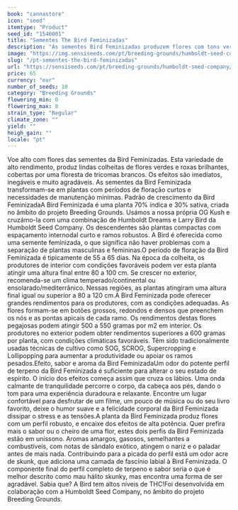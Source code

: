 ```yaml
---
book: "cannastore"
icon: "seed"
itemtype: "Product"
seed_id: "1540001"
title: "Sementes The Bird Feminizadas"
description: "As sementes Bird Feminizadas produzem flores com tons verdes e roxos brilhantes. Esta planta 70% índica e 30% sativa, termina com um perfil de gás e skunk."
image: "https://img.sensiseeds.com/pt/breeding-grounds/humboldt-seed-company/the-bird-feminizada-image.png"
slug: "/pt-sementes-the-bird-feminizadas"
url: "https://sensiseeds.com/pt/breeding-grounds/humboldt-seed-company/the-bird-feminizada?a_aid=cannastore"
price: 65
currency: "eur"
number_of_seeds: 10
category: "Breeding Grounds"
flowering_min: 0
flowering_max: 0
strain_type: "Regular"
climate_zone: ""
yield: ""
heigh_gain: ""
locale: "pt"
---
```

Voe alto com flores das sementes da Bird Feminizadas. Esta variedade de alto rendimento, produz lindas colheitas de flores verdes e roxas brilhantes, cobertas por uma floresta de tricomas brancos. Os efeitos são imediatos, inegáveis e muito agradáveis. As sementes da Bird Feminizada transformam-se em plantas com períodos de floração curtos e necessidades de manutenção mínimas. Padrão de crescimento da Bird FeminizadaA Bird Feminizada é uma planta 70% índica e 30% sativa, criada no âmbito do projeto Breeding Grounds. Usámos a nossa própria OG Kush e cruzámo-la com uma combinação de Humboldt Dreams e Larry Bird da Humboldt Seed Company. Os descendentes são plantas compactas com espaçamento internodal curto e ramos robustos. A Bird é oferecida como uma semente feminizada, o que significa não haver problemas com a separação de plantas masculinas e femininas.O período de floração da Bird Feminizada é tipicamente de 55 a 65 dias. Na época da colheita, os produtores de interior com condições favoráveis podem ver esta planta atingir uma altura final entre 80 a 100 cm. Se crescer no exterior, recomenda-se um clima temperado/continental ou ensolarado/mediterrânico. Nessas regiões, as plantas atingiram uma altura final igual ou superior a 80 a 120 cm.A Bird Feminizada pode oferecer grandes rendimentos para os produtores, com as condições adequadas. As flores formam-se em botões grossos, redondos e densos que preenchem os nós e as pontas apicais de cada ramo. Os rendimentos destas flores pegajosas podem atingir 500 a 550 gramas por m2 em interior. Os produtores no exterior podem obter rendimentos superiores a 600 gramas por planta, com condições climáticas favoráveis. Têm sido tradicionalmente usadas técnicas de cultivo como SOG, SCROG, Supercropping e Lollipopping para aumentar a produtividade ou apoiar os ramos pesados.Efeito, sabor e aroma da Bird FeminizadaUm odor do potente perfil de terpeno da Bird Feminizada é suficiente para alterar o seu estado de espírito. O início dos efeitos começa assim que cruza os lábios. Uma onda calmante de tranquilidade percorre o corpo, da cabeça aos pés, dando o tom para uma experiência duradoura e relaxante. Encontre um lugar confortável para desfrutar de um filme, um pouco de música ou do seu livro favorito, deixe o humor suave e a felicidade corporal da Bird Feminizada dissipar o stress e as tensões.A planta da Bird Feminizada produz flores com um perfil robusto, e encaixe dos efeitos de alta potência. Quer prefira mais o sabor ou o cheiro de uma flor, estes dois perfis da Bird Feminizada estão em uníssono. Aromas amargos, gasosos, semelhantes a combustíveis, com notas de sândalo exótico, atingem o nariz e o paladar antes de mais nada. Contribuindo para a picada do perfil está um odor acre de skunk, que adiciona uma camada de fascínio labial à Bird Feminizada. O componente final do perfil completo de terpeno e sabor seria o que é melhor descrito como mau hálito skunky, mas encontra uma forma de ser agradável. Sabia que? A Bird tem altos níveis de THC!Foi desenvolvida em colaboração com a Humboldt Seed Company, no âmbito do projeto Breeding Grounds.
